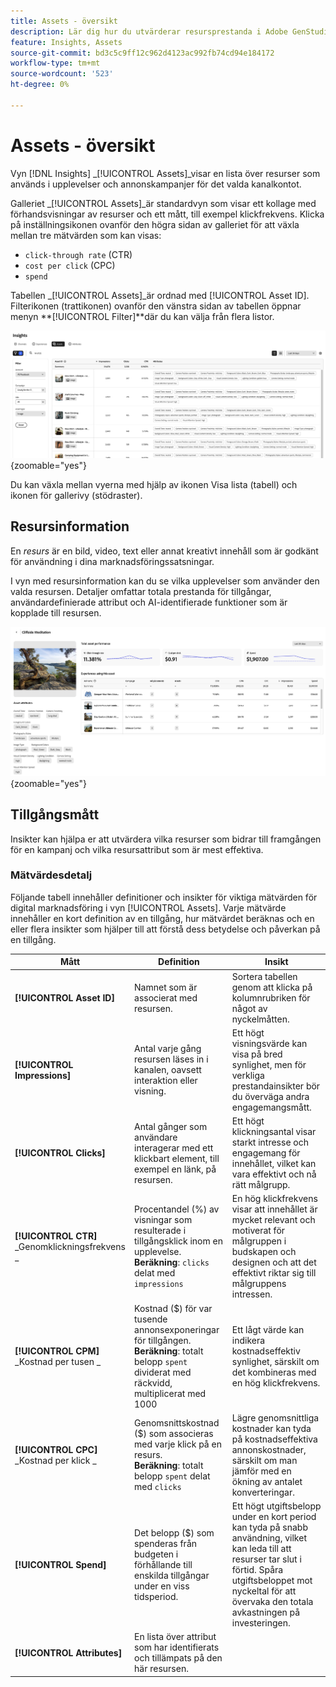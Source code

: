 ```yaml
---
title: Assets - översikt
description: Lär dig hur du utvärderar resursprestanda i Adobe GenStudio for Performance Marketing.
feature: Insights, Assets
source-git-commit: bd3c5c9ff12c962d4123ac992fb74cd94e184172
workflow-type: tm+mt
source-wordcount: '523'
ht-degree: 0%

---
```


# Assets - översikt

Vyn [!DNL Insights] _[!UICONTROL Assets]_visar en lista över resurser som används i upplevelser och annonskampanjer för det valda kanalkontot.

Galleriet _[!UICONTROL Assets]_är standardvyn som visar ett kollage med förhandsvisningar av resurser och ett mått, till exempel klickfrekvens. Klicka på inställningsikonen ovanför den högra sidan av galleriet för att växla mellan tre mätvärden som kan visas:

- `click-through rate` (CTR)
- `cost per click` (CPC)
- `spend`

Tabellen _[!UICONTROL Assets]_är ordnad med [!UICONTROL Asset ID]. Filterikonen (trattikonen) ovanför den vänstra sidan av tabellen öppnar menyn **[!UICONTROL Filter]**där du kan välja från flera listor.

![Assets-filter och tabell](/help/assets/insights-assets-filter.png){zoomable="yes"}

Du kan växla mellan vyerna med hjälp av ikonen Visa lista (tabell) och ikonen för gallerivy (stödraster).

## Resursinformation

En _resurs_ är en bild, video, text eller annat kreativt innehåll som är godkänt för användning i dina marknadsföringssatsningar.

I vyn med resursinformation kan du se vilka upplevelser som använder den valda resursen. Detaljer omfattar totala prestanda för tillgångar, användardefinierade attribut och AI-identifierade funktioner som är kopplade till resursen.

![Resursinformation](/help/assets/insights-asset-details.png){zoomable="yes"}

## Tillgångsmått

Insikter kan hjälpa er att utvärdera vilka resurser som bidrar till framgången för en kampanj och vilka resursattribut som är mest effektiva.

### Mätvärdesdetalj

Följande tabell innehåller definitioner och insikter för viktiga mätvärden för digital marknadsföring i vyn [!UICONTROL Assets]. Varje mätvärde innehåller en kort definition av en tillgång, hur mätvärdet beräknas och en eller flera insikter som hjälper till att förstå dess betydelse och påverkan på en tillgång.

| Mått | Definition | Insikt |
| ---------------------- | ----------------------------- | -------------------------------- |
| **[!UICONTROL Asset ID]** | Namnet som är associerat med resursen. | Sortera tabellen genom att klicka på kolumnrubriken för något av nyckelmåtten. |
| **[!UICONTROL Impressions]** | Antal varje gång resursen läses in i kanalen, oavsett interaktion eller visning. | Ett högt visningsvärde kan visa på bred synlighet, men för verkliga prestandainsikter bör du överväga andra engagemangsmått. |
| **[!UICONTROL Clicks]** | Antal gånger som användare interagerar med ett klickbart element, till exempel en länk, på resursen. | Ett högt klickningsantal visar starkt intresse och engagemang för innehållet, vilket kan vara effektivt och nå rätt målgrupp. |
| **[!UICONTROL CTR]**<br>_Genomklickningsfrekvens _ | Procentandel (%) av visningar som resulterade i tillgångsklick inom en upplevelse.<br>**Beräkning**: `clicks` delat med `impressions` | En hög klickfrekvens visar att innehållet är mycket relevant och motiverat för målgruppen i budskapen och designen och att det effektivt riktar sig till målgruppens intressen. |
| **[!UICONTROL CPM]**<br>_Kostnad per tusen _ | Kostnad ($) för var tusende annonsexponeringar för tillgången.<br>**Beräkning**: totalt belopp `spent` dividerat med räckvidd, multiplicerat med 1000 | Ett lågt värde kan indikera kostnadseffektiv synlighet, särskilt om det kombineras med en hög klickfrekvens. |
| **[!UICONTROL CPC]**<br>_Kostnad per klick _ | Genomsnittskostnad ($) som associeras med varje klick på en resurs.<br>**Beräkning**: totalt belopp `spent` delat med `clicks` | Lägre genomsnittliga kostnader kan tyda på kostnadseffektiva annonskostnader, särskilt om man jämför med en ökning av antalet konverteringar. |
| **[!UICONTROL Spend]** | Det belopp ($) som spenderas från budgeten i förhållande till enskilda tillgångar under en viss tidsperiod. | Ett högt utgiftsbelopp under en kort period kan tyda på snabb användning, vilket kan leda till att resurser tar slut i förtid. Spåra utgiftsbeloppet mot nyckeltal för att övervaka den totala avkastningen på investeringen. |
| **[!UICONTROL Attributes]** | En lista över attribut som har identifierats och tillämpats på den här resursen. | |
